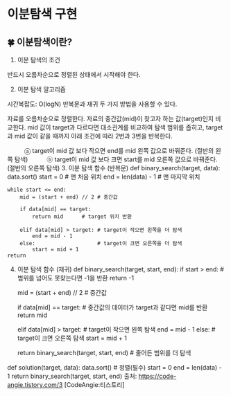 # 이분탐색 구현

## 🍀 이분탐색이란?

1. 이분 탐색의 조건

반드시 오름차순으로 정렬된 상태에서 시작해야 한다.

2. 이분 탐색 알고리즘

시간복잡도: O(logN)
반복문과 재귀 두 가지 방법을 사용할 수 있다.


자료를 오름차순으로 정렬한다.
자료의 중간값(mid)이 찾고자 하는 값(target)인지 비교한다.
mid 값이 target과 다르다면 대소관계를 비교하여 탐색 범위를 좁히고, target과 mid 값이 같을 때까지 아래 조건에 따라 2번과 3번을 반복한다.

          ⓐ target이 mid 값 보다 작으면 end를 mid 왼쪽 값으로 바꿔준다. (절반의 왼쪽 탐색)
          ⓑ target이 mid 값 보다 크면 start를 mid 오른쪽 값으로 바꿔준다. (절반의 오른쪽 탐색)
3. 이분 탐색 함수 (반복문)
def binary_search(target, data):
    data.sort()
    start = 0 			# 맨 처음 위치
    end = len(data) - 1 	# 맨 마지막 위치

    while start <= end:
        mid = (start + end) // 2 # 중간값

        if data[mid] == target:
            return mid 		# target 위치 반환

        elif data[mid] > target: # target이 작으면 왼쪽을 더 탐색
            end = mid - 1
        else:                    # target이 크면 오른쪽을 더 탐색
            start = mid + 1
    return
4. 이분 탐색 함수 (재귀)
def binary_search(target, start, end):
    if start > end:		 # 범위를 넘어도 못찾는다면 -1을 반환
        return -1

    mid = (start + end) // 2  # 중간값

    if data[mid] == target:	# 중간값의 데이터가 target과 같다면 mid를 반환
        return mid 

    elif data[mid] > target: # target이 작으면 왼쪽 탐색
        end = mid - 1
    else:                    # target이 크면 오른쪽 탐색
        start = mid + 1

    return binary_search(target, start, end) # 줄어든 범위를 더 탐색

def solution(target, data):
    data.sort()  # 정렬(필수)
    start = 0
    end = len(data) - 1
    return binary_search(target, start, end)
출처: https://code-angie.tistory.com/3 [CodeAngie:티스토리]